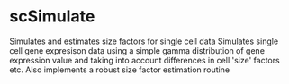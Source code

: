 # scSimulate
Simulates and estimates size factors for single cell data
Simulates single cell gene expresison data using a simple gamma distribution of gene
  expression value and taking into account differences in cell 'size' factors etc. 
  Also implements a robust size factor estimation routine
